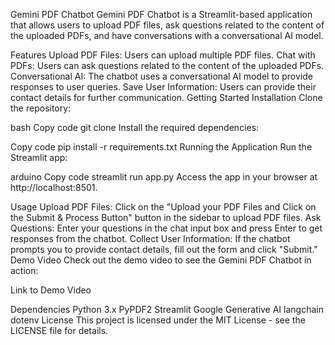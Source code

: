 Gemini PDF Chatbot
Gemini PDF Chatbot is a Streamlit-based application that allows users to upload PDF files, ask questions related to the content of the uploaded PDFs, and have conversations with a conversational AI model.

Features
Upload PDF Files: Users can upload multiple PDF files.
Chat with PDFs: Users can ask questions related to the content of the uploaded PDFs.
Conversational AI: The chatbot uses a conversational AI model to provide responses to user queries.
Save User Information: Users can provide their contact details for further communication.
Getting Started
Installation
Clone the repository:

bash
Copy code
git clone <repository-url>
Install the required dependencies:

Copy code
pip install -r requirements.txt
Running the Application
Run the Streamlit app:

arduino
Copy code
streamlit run app.py
Access the app in your browser at http://localhost:8501.

Usage
Upload PDF Files: Click on the "Upload your PDF Files and Click on the Submit & Process Button" button in the sidebar to upload PDF files.
Ask Questions: Enter your questions in the chat input box and press Enter to get responses from the chatbot.
Collect User Information: If the chatbot prompts you to provide contact details, fill out the form and click "Submit."
Demo Video
Check out the demo video to see the Gemini PDF Chatbot in action:

Link to Demo Video

Dependencies
Python 3.x
PyPDF2
Streamlit
Google Generative AI
langchain
dotenv
License
This project is licensed under the MIT License - see the LICENSE file for details.
